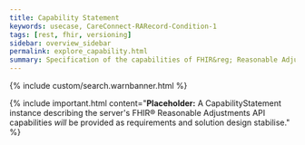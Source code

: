 ```yaml
---
title: Capability Statement
keywords: usecase, CareConnect-RARecord-Condition-1
tags: [rest, fhir, versioning]
sidebar: overview_sidebar
permalink: explore_capability.html
summary: Specification of the capabilities of FHIR&reg; Reasonable Adjustments API server implementations.
---
```

{% include custom/search.warnbanner.html %}

{% include important.html content="**Placeholder:** A CapabilityStatement instance describing the server's FHIR&reg; Reasonable Adjustments API capabilities _will_ be provided as requirements and solution design stabilise." %}